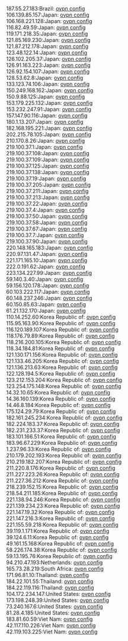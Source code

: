 187.55.27.183:Brazil: [ovpn config](vpn/187_55_27_183.ovpn)  
106.139.85.157:Japan: [ovpn config](vpn/106_139_85_157.ovpn)  
106.168.221.128:Japan: [ovpn config](vpn/106_168_221_128.ovpn)  
116.82.49.59:Japan: [ovpn config](vpn/116_82_49_59.ovpn)  
119.171.218.35:Japan: [ovpn config](vpn/119_171_218_35.ovpn)  
121.85.169.230:Japan: [ovpn config](vpn/121_85_169_230.ovpn)  
121.87.212.178:Japan: [ovpn config](vpn/121_87_212_178.ovpn)  
123.48.122.14:Japan: [ovpn config](vpn/123_48_122_14.ovpn)  
126.102.205.37:Japan: [ovpn config](vpn/126_102_205_37.ovpn)  
126.91.163.223:Japan: [ovpn config](vpn/126_91_163_223.ovpn)  
126.92.154.107:Japan: [ovpn config](vpn/126_92_154_107.ovpn)  
128.53.62.8:Japan: [ovpn config](vpn/128_53_62_8.ovpn)  
133.123.74.106:Japan: [ovpn config](vpn/133_123_74_106.ovpn)  
150.249.168.162:Japan: [ovpn config](vpn/150_249_168_162.ovpn)  
150.9.88.125:Japan: [ovpn config](vpn/150_9_88_125.ovpn)  
153.179.225.132:Japan: [ovpn config](vpn/153_179_225_132.ovpn)  
153.232.247.91:Japan: [ovpn config](vpn/153_232_247_91.ovpn)  
157.147.90.116:Japan: [ovpn config](vpn/157_147_90_116.ovpn)  
180.1.13.207:Japan: [ovpn config](vpn/180_1_13_207.ovpn)  
182.168.195.221:Japan: [ovpn config](vpn/182_168_195_221.ovpn)  
202.215.78.105:Japan: [ovpn config](vpn/202_215_78_105.ovpn)  
210.170.8.26:Japan: [ovpn config](vpn/210_170_8_26.ovpn)  
219.100.37.1:Japan: [ovpn config](vpn/219_100_37_1.ovpn)  
219.100.37.108:Japan: [ovpn config](vpn/219_100_37_108.ovpn)  
219.100.37.109:Japan: [ovpn config](vpn/219_100_37_109.ovpn)  
219.100.37.125:Japan: [ovpn config](vpn/219_100_37_125.ovpn)  
219.100.37.138:Japan: [ovpn config](vpn/219_100_37_138.ovpn)  
219.100.37.19:Japan: [ovpn config](vpn/219_100_37_19.ovpn)  
219.100.37.205:Japan: [ovpn config](vpn/219_100_37_205.ovpn)  
219.100.37.211:Japan: [ovpn config](vpn/219_100_37_211.ovpn)  
219.100.37.213:Japan: [ovpn config](vpn/219_100_37_213.ovpn)  
219.100.37.22:Japan: [ovpn config](vpn/219_100_37_22.ovpn)  
219.100.37.4:Japan: [ovpn config](vpn/219_100_37_4.ovpn)  
219.100.37.50:Japan: [ovpn config](vpn/219_100_37_50.ovpn)  
219.100.37.58:Japan: [ovpn config](vpn/219_100_37_58.ovpn)  
219.100.37.67:Japan: [ovpn config](vpn/219_100_37_67.ovpn)  
219.100.37.7:Japan: [ovpn config](vpn/219_100_37_7.ovpn)  
219.100.37.90:Japan: [ovpn config](vpn/219_100_37_90.ovpn)  
220.148.165.183:Japan: [ovpn config](vpn/220_148_165_183.ovpn)  
220.97.131.47:Japan: [ovpn config](vpn/220_97_131_47.ovpn)  
221.171.165.10:Japan: [ovpn config](vpn/221_171_165_10.ovpn)  
222.0.191.62:Japan: [ovpn config](vpn/222_0_191_62.ovpn)  
223.134.227.99:Japan: [ovpn config](vpn/223_134_227_99.ovpn)  
59.140.3.40:Japan: [ovpn config](vpn/59_140_3_40.ovpn)  
59.156.120.178:Japan: [ovpn config](vpn/59_156_120_178.ovpn)  
60.103.222.117:Japan: [ovpn config](vpn/60_103_222_117.ovpn)  
60.148.237.246:Japan: [ovpn config](vpn/60_148_237_246.ovpn)  
60.150.85.63:Japan: [ovpn config](vpn/60_150_85_63.ovpn)  
61.21.132.170:Japan: [ovpn config](vpn/61_21_132_170.ovpn)  
110.14.252.60:Korea Republic of: [ovpn config](vpn/110_14_252_60.ovpn)  
115.95.163.90:Korea Republic of: [ovpn config](vpn/115_95_163_90.ovpn)  
116.120.189.107:Korea Republic of: [ovpn config](vpn/116_120_189_107.ovpn)  
118.176.79.89:Korea Republic of: [ovpn config](vpn/118_176_79_89.ovpn)  
118.216.200.105:Korea Republic of: [ovpn config](vpn/118_216_200_105.ovpn)  
118.34.184.81:Korea Republic of: [ovpn config](vpn/118_34_184_81.ovpn)  
121.130.171.156:Korea Republic of: [ovpn config](vpn/121_130_171_156.ovpn)  
121.133.46.205:Korea Republic of: [ovpn config](vpn/121_133_46_205.ovpn)  
121.136.213.63:Korea Republic of: [ovpn config](vpn/121_136_213_63.ovpn)  
122.128.194.5:Korea Republic of: [ovpn config](vpn/122_128_194_5.ovpn)  
123.212.153.204:Korea Republic of: [ovpn config](vpn/123_212_153_204.ovpn)  
123.254.175.148:Korea Republic of: [ovpn config](vpn/123_254_175_148.ovpn)  
14.32.10.65:Korea Republic of: [ovpn config](vpn/14_32_10_65.ovpn)  
14.36.160.139:Korea Republic of: [ovpn config](vpn/14_36_160_139.ovpn)  
14.46.8.184:Korea Republic of: [ovpn config](vpn/14_46_8_184.ovpn)  
175.124.29.79:Korea Republic of: [ovpn config](vpn/175_124_29_79.ovpn)  
182.161.245.234:Korea Republic of: [ovpn config](vpn/182_161_245_234.ovpn)  
182.224.183.37:Korea Republic of: [ovpn config](vpn/182_224_183_37.ovpn)  
182.231.233.37:Korea Republic of: [ovpn config](vpn/182_231_233_37.ovpn)  
183.101.166.51:Korea Republic of: [ovpn config](vpn/183_101_166_51.ovpn)  
183.96.67.229:Korea Republic of: [ovpn config](vpn/183_96_67_229.ovpn)  
1.237.96.33:Korea Republic of: [ovpn config](vpn/1_237_96_33.ovpn)  
210.179.202.193:Korea Republic of: [ovpn config](vpn/210_179_202_193.ovpn)  
210.219.182.207:Korea Republic of: [ovpn config](vpn/210_219_182_207.ovpn)  
211.220.8.176:Korea Republic of: [ovpn config](vpn/211_220_8_176.ovpn)  
211.227.223.26:Korea Republic of: [ovpn config](vpn/211_227_223_26.ovpn)  
211.227.36.212:Korea Republic of: [ovpn config](vpn/211_227_36_212.ovpn)  
218.239.152.15:Korea Republic of: [ovpn config](vpn/218_239_152_15.ovpn)  
218.54.211.185:Korea Republic of: [ovpn config](vpn/218_54_211_185.ovpn)  
221.138.94.246:Korea Republic of: [ovpn config](vpn/221_138_94_246.ovpn)  
221.139.234.23:Korea Republic of: [ovpn config](vpn/221_139_234_23.ovpn)  
221.147.19.32:Korea Republic of: [ovpn config](vpn/221_147_19_32.ovpn)  
221.147.216.3:Korea Republic of: [ovpn config](vpn/221_147_216_3.ovpn)  
221.155.59.218:Korea Republic of: [ovpn config](vpn/221_155_59_218.ovpn)  
39.119.1.171:Korea Republic of: [ovpn config](vpn/39_119_1_171.ovpn)  
39.124.6.11:Korea Republic of: [ovpn config](vpn/39_124_6_11.ovpn)  
49.161.15.168:Korea Republic of: [ovpn config](vpn/49_161_15_168.ovpn)  
58.226.174.38:Korea Republic of: [ovpn config](vpn/58_226_174_38.ovpn)  
59.13.195.76:Korea Republic of: [ovpn config](vpn/59_13_195_76.ovpn)  
94.210.47.193:Netherlands: [ovpn config](vpn/94_210_47_193.ovpn)  
165.73.28.219:South Africa: [ovpn config](vpn/165_73_28_219.ovpn)  
171.96.81.10:Thailand: [ovpn config](vpn/171_96_81_10.ovpn)  
184.22.101.55:Thailand: [ovpn config](vpn/184_22_101_55.ovpn)  
184.22.119.116:Thailand: [ovpn config](vpn/184_22_119_116.ovpn)  
104.172.234.147:United States: [ovpn config](vpn/104_172_234_147.ovpn)  
173.198.248.39:United States: [ovpn config](vpn/173_198_248_39.ovpn)  
73.240.167.6:United States: [ovpn config](vpn/73_240_167_6.ovpn)  
81.28.4.185:United States: [ovpn config](vpn/81_28_4_185.ovpn)  
183.81.60.59:Viet Nam: [ovpn config](vpn/183_81_60_59.ovpn)  
42.117.110.226:Viet Nam: [ovpn config](vpn/42_117_110_226.ovpn)  
42.119.103.225:Viet Nam: [ovpn config](vpn/42_119_103_225.ovpn)  
